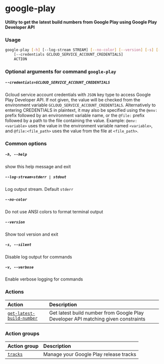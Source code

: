 
google-play
===========


**Utility to get the latest build numbers from Google Play using Google Play Developer API**
### Usage
```bash
google-play [-h] [--log-stream STREAM] [--no-color] [--version] [-s] [-v]
    [--credentials GCLOUD_SERVICE_ACCOUNT_CREDENTIALS]
    ACTION
```
### Optional arguments for command `google-play`

##### `--credentials=GCLOUD_SERVICE_ACCOUNT_CREDENTIALS`


Gcloud service account credentials with `JSON` key type to access Google Play Developer API. If not given, the value will be checked from the environment variable `GCLOUD_SERVICE_ACCOUNT_CREDENTIALS`. Alternatively to entering CREDENTIALS in plaintext, it may also be specified using the `@env:` prefix followed by an environment variable name, or the `@file:` prefix followed by a path to the file containing the value. Example: `@env:<variable>` uses the value in the environment variable named `<variable>`, and `@file:<file_path>` uses the value from the file at `<file_path>`.
### Common options

##### `-h, --help`


show this help message and exit
##### `--log-stream=stderr | stdout`


Log output stream. Default `stderr`
##### `--no-color`


Do not use ANSI colors to format terminal output
##### `--version`


Show tool version and exit
##### `-s, --silent`


Disable log output for commands
##### `-v, --verbose`


Enable verbose logging for commands
### Actions

|Action|Description|
| :--- | :--- |
|[`get-latest-build-number`](get-latest-build-number.md)|Get latest build number from Google Play Developer API matching given constraints|

### Action groups

|Action group|Description|
| :--- | :--- |
|[`tracks`](tracks.md)|Manage your Google Play release tracks|
